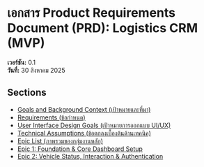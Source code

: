 # เอกสาร Product Requirements Document (PRD): Logistics CRM (MVP)

**เวอร์ชัน:** 0.1  
**วันที่:** 30 สิงหาคม 2025

## Sections

- [Goals and Background Context (เป้าหมายและที่มา)](./goals-and-background-context.md)
- [Requirements (ข้อกำหนด)](./requirements.md)
- [User Interface Design Goals (เป้าหมายการออกแบบ UI/UX)](./user-interface-design-goals.md)
- [Technical Assumptions (ข้อตกลงเบื้องต้นด้านเทคนิค)](./technical-assumptions.md)
- [Epic List (ภาพรวมของกลุ่มงานหลัก)](./epic-list.md)
- [Epic 1: Foundation & Core Dashboard Setup](./epic-1-foundation-and-core-dashboard-setup.md)
- [Epic 2: Vehicle Status, Interaction & Authentication](./epic-2-vehicle-status-interaction-and-authentication.md)